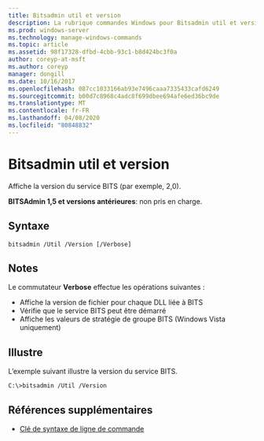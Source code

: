 ```yaml
---
title: Bitsadmin util et version
description: La rubrique commandes Windows pour Bitsadmin util et version, qui affiche la version du service BITS.
ms.prod: windows-server
ms.technology: manage-windows-commands
ms.topic: article
ms.assetid: 98f17328-dfbd-4cbb-93c1-b8d424bc3f0a
author: coreyp-at-msft
ms.author: coreyp
manager: dongill
ms.date: 10/16/2017
ms.openlocfilehash: 087cc1033166ab93e7496caaa7335433cafd6249
ms.sourcegitcommit: b00d7c8968c4adc8f699dbee694afe6ed36bc9de
ms.translationtype: MT
ms.contentlocale: fr-FR
ms.lasthandoff: 04/08/2020
ms.locfileid: "80848832"
---
```

# <a name="bitsadmin-util-and-version"></a>Bitsadmin util et version

Affiche la version du service BITS (par exemple, 2,0).

**BITSAdmin 1,5 et versions antérieures**: non pris en charge.

## <a name="syntax"></a>Syntaxe

```
bitsadmin /Util /Version [/Verbose]
```

## <a name="remarks"></a>Notes

Le commutateur **Verbose** effectue les opérations suivantes :
-   Affiche la version de fichier pour chaque DLL liée à BITS
-   Vérifie que le service BITS peut être démarré
-   Affiche les valeurs de stratégie de groupe BITS (Windows Vista uniquement)

## <a name="examples"></a><a name=BKMK_examples></a>Illustre

L’exemple suivant illustre la version du service BITS.
```
C:\>bitsadmin /Util /Version
```

## <a name="additional-references"></a>Références supplémentaires

- [Clé de syntaxe de ligne de commande](command-line-syntax-key.md)